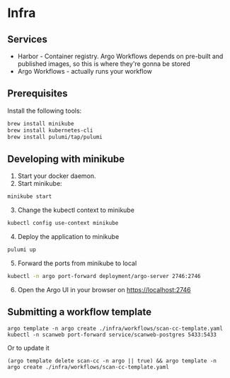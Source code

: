 # Infra

## Services

- Harbor - Container registry. Argo Workflows depends on pre-built and published images, so this is where they're gonna be stored
- Argo Workflows - actually runs your workflow

## Prerequisites

Install the following tools:

```bash
brew install minikube
brew install kubernetes-cli
brew install pulumi/tap/pulumi
```

## Developing with minikube

1. Start your docker daemon.
2. Start minikube:

```bash
minikube start
```

3. Change the kubectl context to minikube

```bash
kubectl config use-context minikube
```

4. Deploy the application to minikube

```bash
pulumi up
```

5. Forward the ports from minikube to local

```bash
kubectl -n argo port-forward deployment/argo-server 2746:2746

```

6. Open the Argo UI in your browser on [https://localhost:2746](https://localhost:2746)

## Submitting a workflow template

```shell
argo template -n argo create ./infra/workflows/scan-cc-template.yaml
kubectl -n scanweb port-forward service/scanweb-postgres 5433:5433
```

Or to update it

```shell
(argo template delete scan-cc -n argo || true) && argo template -n argo create ./infra/workflows/scan-cc-template.yaml
```
